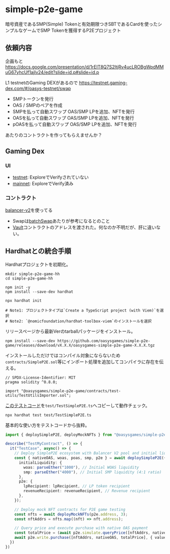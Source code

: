 # simple-p2e-game
暗号資産であるSMP(Simple) Tokenと有効期限つきSBTであるCardを使ったシンプルなゲームでSMP Tokenを獲得するP2Eプロジェクト
## 依頼内容
企画もと
https://docs.google.com/presentation/d/1rEIT8Q7S2ltjRv4ucLROBgWpdMMuG67yhcUf1ajIv24/edit?slide=id.p#slide=id.p

L1 testnetのGaming DEXがあるので
https://testnet.gaming-dex.com/#/oasys-testnet/swap

- SMPトークンを発行
- OAS / SMPのペアを作成
- SMPを払って自動スワップ OAS/SMP LPを追加、NFTを発行
- OASを払って自動スワップ OAS/SMP LPを追加、NFTを発行
- pOASを払って自動スワップ OAS/SMP LPを追加、NFTを発行

あたりのコントラクトを作ってもらえませんか？

## Gaming Dex

### UI
- [testnet](https://testnet.gaming-dex.com/#/oasys-testnet/swap): ExploreでVerifyされていない
- [mainnet](https://www.gaming-dex.com/#/defiverse/swap): ExploreでVerify済み

### コントラクト
[balancer-v2](https://github.com/balancer/balancer-v2-monorepo/tree/master)を使ってる
- Swapは[batchSwap](https://github.com/balancer/balancer-v2-monorepo/blob/master/pkg/vault/contracts/Swaps.sol#L109)あたりが参考になるとのこと
- [Vault](https://scan-testnet.defi-verse.org/address/0x2Da016a77E290fb82F5af7051198304d57779f5d?tab=contract)コントラクトのアドレスを渡された。何なのか不明だが、肝に違いない。


## Hardhatとの統合手順

Hardhatプロジェクトを初期化。
```shell
mkdir simple-p2e-game-hh
cd simple-p2e-game-hh

npm init -y
npm install --save-dev hardhat

npx hardhat init

# Note1: プロジェクトタイプは`Create a TypeScript project (with Viem)`を選択
# Note2: `@nomicfoundation/hardhat-toolbox-viem`のインストールを選択
```

リリースページから最新Verのtarballパッケージをインストール。
```shell
npm install --save-dev https://github.com/oasysgames/simple-p2e-game/releases/download/vX.X.X/oasysgames-simple-p2e-game-X.X.X.tgz
```

インストールしただけではコンパイル対象にならないため`contracts/SimpleP2E.sol`等にインポート処理を追加してコンパイラに存在を伝える。
```solidity
// SPDX-License-Identifier: MIT
pragma solidity ^0.8.0;

import "@oasysgames/simple-p2e-game/contracts/test-utils/TestUtilsImporter.sol";
```

[このテストコード](hardhat/test/TestSimpleP2E.ts)を`test/TestSimpleP2E.ts`へコピーして動作チェック。
```shell
npx hardhat test test/TestSimpleP2E.ts
```

基本的な使い方をテストコードから抜粋。
```typescript
import { deploySimpleP2E, deployMockNFTs } from "@oasysgames/simple-p2e-game/hardhat/test/utils";

describe("TestMyContract", () => {
  it("TestCase", async() => {
    // Deploy SimpleP2E ecosystem with Balancer V2 pool and initial liquidity
    const { nativeOAS, woas, poas, smp, p2e } = await deploySimpleP2E({
      initialLiquidity: {
        woas: parseEther("1000"), // Initial WOAS liquidity
        smp: parseEther("4000"), // Initial SMP liquidity (4:1 ratio)
      },
      p2e: {
        lpRecipient: lpRecipient, // LP token recipient
        revenueRecipient: revenueRecipient, // Revenue recipient
      },
    });

    // Deploy mock NFT contracts for P2E game testing
    const nfts = await deployMockNFTs(p2e.address, 3);
    const nftAddrs = nfts.map((nft) => nft.address);

    // Query price and execute purchase with native OAS payment
    const totalPrice = (await p2e.simulate.queryPrice([nftAddrs, nativeOAS])).result;
    await p2e.write.purchase([nftAddrs, nativeOAS, totalPrice], { value: totalPrice });
  })
})
```